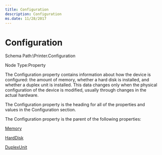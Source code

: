 ```yaml
---
title: Configuration
description: Configuration
ms.date: 11/28/2017
---
```


# Configuration


Schema Path:\\Printer.Configuration

Node Type:Property

The Configuration property contains information about how the device is configured: the amount of memory, whether a hard disk is installed, and whether a duplex unit is installed. This data changes only when the physical configuration of the device is modified, usually through changes in the actual hardware.

The Configuration property is the heading for all of the properties and values in the Configuration section.

The Configuration property is the parent of the following properties:

[Memory](memory.md)

[HardDisk](harddisk.md)

[DuplexUnit](duplexunit.md)

 

 




